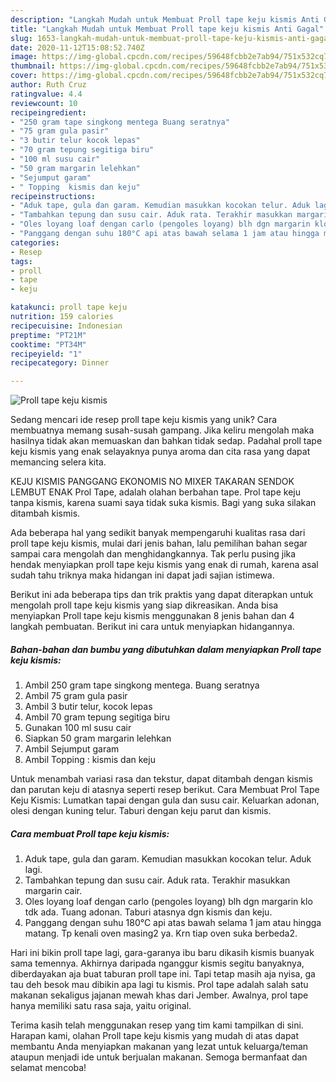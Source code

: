 ```yaml
---
description: "Langkah Mudah untuk Membuat Proll tape keju kismis Anti Gagal"
title: "Langkah Mudah untuk Membuat Proll tape keju kismis Anti Gagal"
slug: 1653-langkah-mudah-untuk-membuat-proll-tape-keju-kismis-anti-gagal
date: 2020-11-12T15:08:52.740Z
image: https://img-global.cpcdn.com/recipes/59648fcbb2e7ab94/751x532cq70/proll-tape-keju-kismis-foto-resep-utama.jpg
thumbnail: https://img-global.cpcdn.com/recipes/59648fcbb2e7ab94/751x532cq70/proll-tape-keju-kismis-foto-resep-utama.jpg
cover: https://img-global.cpcdn.com/recipes/59648fcbb2e7ab94/751x532cq70/proll-tape-keju-kismis-foto-resep-utama.jpg
author: Ruth Cruz
ratingvalue: 4.4
reviewcount: 10
recipeingredient:
- "250 gram tape singkong mentega Buang seratnya"
- "75 gram gula pasir"
- "3 butir telur kocok lepas"
- "70 gram tepung segitiga biru"
- "100 ml susu cair"
- "50 gram margarin lelehkan"
- "Sejumput garam"
- " Topping  kismis dan keju"
recipeinstructions:
- "Aduk tape, gula dan garam. Kemudian masukkan kocokan telur. Aduk lagi."
- "Tambahkan tepung dan susu cair. Aduk rata. Terakhir masukkan margarin cair."
- "Oles loyang loaf dengan carlo (pengoles loyang) blh dgn margarin klo tdk ada. Tuang adonan. Taburi atasnya dgn kismis dan keju."
- "Panggang dengan suhu 180°C api atas bawah selama 1 jam atau hingga matang. Tp kenali oven masing2 ya. Krn tiap oven suka berbeda2."
categories:
- Resep
tags:
- proll
- tape
- keju

katakunci: proll tape keju 
nutrition: 159 calories
recipecuisine: Indonesian
preptime: "PT21M"
cooktime: "PT34M"
recipeyield: "1"
recipecategory: Dinner

---
```



![Proll tape keju kismis](https://img-global.cpcdn.com/recipes/59648fcbb2e7ab94/751x532cq70/proll-tape-keju-kismis-foto-resep-utama.jpg)

Sedang mencari ide resep proll tape keju kismis yang unik? Cara membuatnya memang susah-susah gampang. Jika keliru mengolah maka hasilnya tidak akan memuaskan dan bahkan tidak sedap. Padahal proll tape keju kismis yang enak selayaknya punya aroma dan cita rasa yang dapat memancing selera kita.

KEJU KISMIS PANGGANG EKONOMIS NO MIXER TAKARAN SENDOK LEMBUT ENAK Prol Tape, adalah olahan berbahan tape. Prol tape keju tanpa kismis, karena suami saya tidak suka kismis. Bagi yang suka silakan ditambah kismis.

Ada beberapa hal yang sedikit banyak mempengaruhi kualitas rasa dari proll tape keju kismis, mulai dari jenis bahan, lalu pemilihan bahan segar sampai cara mengolah dan menghidangkannya. Tak perlu pusing jika hendak menyiapkan proll tape keju kismis yang enak di rumah, karena asal sudah tahu triknya maka hidangan ini dapat jadi sajian istimewa.


Berikut ini ada beberapa tips dan trik praktis yang dapat diterapkan untuk mengolah proll tape keju kismis yang siap dikreasikan. Anda bisa menyiapkan Proll tape keju kismis menggunakan 8 jenis bahan dan 4 langkah pembuatan. Berikut ini cara untuk menyiapkan hidangannya.

<!--inarticleads1-->

##### Bahan-bahan dan bumbu yang dibutuhkan dalam menyiapkan Proll tape keju kismis:

1. Ambil 250 gram tape singkong mentega. Buang seratnya
1. Ambil 75 gram gula pasir
1. Ambil 3 butir telur, kocok lepas
1. Ambil 70 gram tepung segitiga biru
1. Gunakan 100 ml susu cair
1. Siapkan 50 gram margarin lelehkan
1. Ambil Sejumput garam
1. Ambil  Topping : kismis dan keju


Untuk menambah variasi rasa dan tekstur, dapat ditambah dengan kismis dan parutan keju di atasnya seperti resep berikut. Cara Membuat Prol Tape Keju Kismis: Lumatkan tapai dengan gula dan susu cair. Keluarkan adonan, olesi dengan kuning telur. Taburi dengan keju parut dan kismis. 

<!--inarticleads2-->

##### Cara membuat Proll tape keju kismis:

1. Aduk tape, gula dan garam. Kemudian masukkan kocokan telur. Aduk lagi.
1. Tambahkan tepung dan susu cair. Aduk rata. Terakhir masukkan margarin cair.
1. Oles loyang loaf dengan carlo (pengoles loyang) blh dgn margarin klo tdk ada. Tuang adonan. Taburi atasnya dgn kismis dan keju.
1. Panggang dengan suhu 180°C api atas bawah selama 1 jam atau hingga matang. Tp kenali oven masing2 ya. Krn tiap oven suka berbeda2.


Hari ini bikin proll tape lagi, gara-garanya ibu baru dikasih kismis buanyak sama temennya. Akhirnya daripada nganggur kismis segitu banyaknya, diberdayakan aja buat taburan proll tape ini. Tapi tetap masih aja nyisa, ga tau deh besok mau dibikin apa lagi tu kismis. Prol tape adalah salah satu makanan sekaligus jajanan mewah khas dari Jember. Awalnya, prol tape hanya memiliki satu rasa saja, yaitu original. 

Terima kasih telah menggunakan resep yang tim kami tampilkan di sini. Harapan kami, olahan Proll tape keju kismis yang mudah di atas dapat membantu Anda menyiapkan makanan yang lezat untuk keluarga/teman ataupun menjadi ide untuk berjualan makanan. Semoga bermanfaat dan selamat mencoba!
